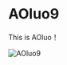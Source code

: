 # AOluo9
This is AOluo！

![AOluo9](https://github.com/XYiYiYiYiYiYiYi/AOluo9/assets/108056537/a11810f6-f827-440e-83a9-cef88f5e6f19)
